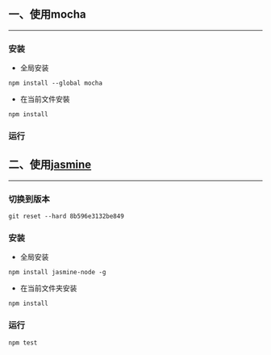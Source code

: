 ## 一、使用mocha
---
### 安装

- 全局安装

```
npm install --global mocha
```

- 在当前文件安裝

```
npm install
```

### 运行

## 二、使用[jasmine](https://github.com/mhevery/jasmine-node)
---

### 切换到版本

```
git reset --hard 8b596e3132be849
```

### 安装

- 全局安装

```
npm install jasmine-node -g

```
- 在当前文件夹安装

```
npm install
```
### 运行

```
npm test
```